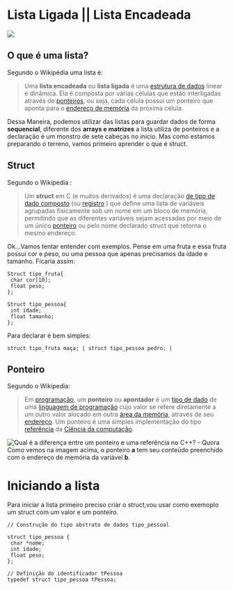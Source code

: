# Lista Ligada || Lista Encadeada 
 
![](https://upload.wikimedia.org/wikipedia/commons/thumb/1/1b/C_language_linked_list.png/438px-C_language_linked_list.png)



## O que é uma lista?

Segundo o Wikipédia uma lista é:
>Uma **lista encadeada** ou **lista ligada** é uma [estrutura de dados](https://pt.wikipedia.org/wiki/Estrutura_de_dados "Estrutura de dados") linear e dinâmica. Ela é composta por várias células que estão interligadas através de [ponteiros](https://pt.wikipedia.org/wiki/Ponteiro_(programa%C3%A7%C3%A3o) "Ponteiro (programação)"), ou seja, cada célula possui um ponteiro que aponta para o [endereço de memória](https://pt.wikipedia.org/wiki/Endere%C3%A7o_(mem%C3%B3ria) "Endereço (memória)") da próxima célula.
>
Dessa Maneira, podemos utilizar das listas para guardar dados de forma **sequencial**, diferente dos **arrays e matrizes** a lista utiliza de ponteiros e a declaração é um monstro de sete cabeças no inicio. Mas como estamos preparando o terreno, vamos primeiro aprender o que é struct.

## Struct

Segundo o Wikipedia :

>Um **struct** em C (e muitos derivados) é uma declaração [de tipo de dado composto](https://en.wikipedia.org/wiki/Composite_data_type "Tipo de dados compostos") (ou [registro](https://en.wikipedia.org/wiki/Record_(computer_science) "Record (ciência da computação)") ) que define uma lista de variáveis ​​agrupadas fisicamente sob um nome em um bloco de memória, permitindo que as diferentes variáveis ​​sejam acessadas por meio de um único [ponteiro](https://en.wikipedia.org/wiki/Pointer_(computer_programming) "Ponteiro (programação de computador)") ou pelo nome declarado struct que retorna o mesmo endereço.
>
Ok...Vamos tentar entender com exemplos.
Pense em uma fruta e essa fruta possui cor e peso, ou uma pessoa que apenas precisamos da idade e tamanho. Ficaria assim:
```
Struct tipo_fruta{   
 char cor[10];		     
 float peso;		       
};					      

Struct tipo_pessoa{
 int idade;
 float tamanho;
};

```
Para declarar é bem simples:
```
struct tipo_fruta maça; | struct tipo_pessoa pedro; |
```

## Ponteiro
Segundo o Wikipedia:
>Em [programação](https://pt.wikipedia.org/wiki/Programa%C3%A7%C3%A3o_de_computadores "Programação de computadores"), um **ponteiro** ou **apontador** é um [tipo de dado](https://pt.wikipedia.org/wiki/Tipo_de_dado "Tipo de dado") de uma [linguagem de programação](https://pt.wikipedia.org/wiki/Linguagem_de_programa%C3%A7%C3%A3o "Linguagem de programação") cujo valor se refere diretamente a um outro valor alocado em outra [área da memória](https://pt.wikipedia.org/wiki/Mem%C3%B3ria_(computador) "Memória (computador)"), através de seu [endereço](https://pt.wikipedia.org/wiki/Endere%C3%A7o_(mem%C3%B3ria) "Endereço (memória)"). Um ponteiro é uma simples implementação do tipo [referência](https://pt.wikipedia.org/wiki/Refer%C3%AAncia_(ci%C3%AAncia_da_computa%C3%A7%C3%A3o)) da [Ciência da computação](https://pt.wikipedia.org/wiki/Ci%C3%AAncia_da_computa%C3%A7%C3%A3o "Ciência da computação").
>
![Qual é a diferença entre um ponteiro e uma referência no C++? - Quora](https://qph.fs.quoracdn.net/main-qimg-a81105b7b125fe50cad407639661894a)
Como vemos na imagem acima, o ponteiro **a** tem seu conteúdo preenchido com o endereço de memória da variável **b**.

# Iniciando a lista
Para iniciar a lista primeiro preciso criar o struct,vou usar como exemoplo um struct com um valor e um ponteiro.
```
// Construção do tipo abstrato de dados tipo_pessoal 

struct tipo_pessoa {  
 char *nome;  
 int idade;  
 float peso;  
};  
  
// Definição do identificador tPessoa 
typedef struct tipo_pessoa tPessoa;
```
